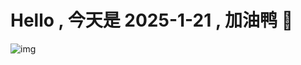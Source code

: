 
# Hello , 今天是 2025-1-21 , 加油鸭 🤭

![img](https://v1.jinrishici.com/all.svg?font-size=18&spacing=4)


